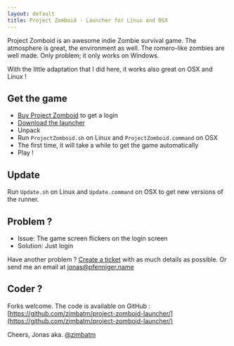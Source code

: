 ```yaml
---
layout: default
title: Project Zomboid - Launcher for Linux and OSX
---
```


Project Zomboid is an awesome indie Zombie survival game. The atmosphere is great, the environment as well. The
romero-like zombies are well made. Only problem; it only works on Windows.

With the little adaptation that I did here, it works also great on OSX and Linux !

Get the game
------------

* [Buy Project Zomboid](http://projectzomboid.com/blog/index.php/buy-our-games/) to get a login
* [Download the launcher](https://github.com/zimbatm/project-zomboid-launcher/zipball/master)
* Unpack
* Run `ProjectZomboid.sh` on Linux and `ProjectZomboid.command` on OSX
* The first time, it will take a while to get the game automatically
* Play !

Update
------

Run `Update.sh` on Linux and `Update.command` on OSX to get new versions
of the runner.

Problem ?
---------

* Issue: The game screen flickers on the login screen
* Solution: Just login

Have another problem ? [Create a ticket](https://github.com/zimbatm/project-zomboid-launcher/issues/new) with as much details as possible. Or send me an email at jonas@pfenniger.name

Coder ?
-------

Forks welcome. The code is available on GitHub :
[https://github.com/zimbatm/project-zomboid-launcher/](https://github.com/zimbatm/project-zomboid-launcher/)

Cheers, Jonas aka. [@zimbatm](http://twitter.com/zimbatm)
